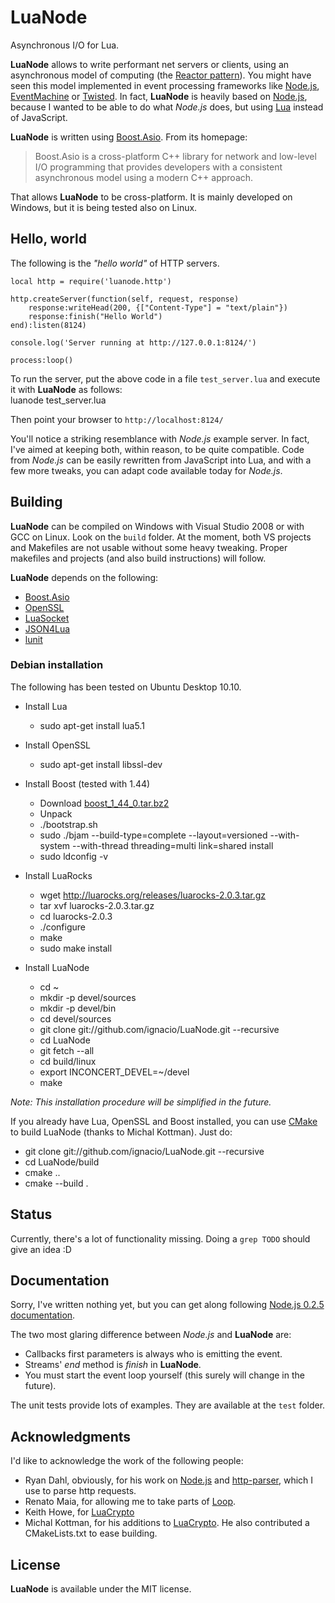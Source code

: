# LuaNode #

Asynchronous I/O for Lua.

**LuaNode** allows to write performant net servers or clients, using an asynchronous model of computing (the [Reactor pattern][1]). 
You might have seen this model implemented in event processing frameworks like [Node.js][11], [EventMachine][2] or [Twisted][3].
In fact, **LuaNode** is heavily based on [Node.js][11], because I wanted to be able to do what *Node.js* does, but using [Lua][4] instead of JavaScript.

**LuaNode** is written using [Boost.Asio][5]. From its homepage:
> Boost.Asio is a cross-platform C++ library for network and low-level I/O programming that provides developers with a consistent asynchronous model using a modern C++ approach.

That allows **LuaNode** to be cross-platform. It is mainly developed on Windows, but it is being tested also on Linux.

## Hello, world #

The following is the *"hello world"* of HTTP servers.

    local http = require('luanode.http')

    http.createServer(function(self, request, response)
    	response:writeHead(200, {["Content-Type"] = "text/plain"})
    	response:finish("Hello World")
    end):listen(8124)

    console.log('Server running at http://127.0.0.1:8124/')

    process:loop()

To run the server, put the above code in a file `test_server.lua` and execute it with **LuaNode** as follows:  
    luanode test_server.lua

Then point your browser to `http://localhost:8124/`

You'll notice a striking resemblance with *Node.js* example server. In fact, I've aimed at keeping both, within reason, to be 
quite compatible. Code from *Node.js* can be easily rewritten from JavaScript into Lua, and with a few more tweaks, you can adapt code available today for *Node.js*.

## Building #

**LuaNode** can be compiled on Windows with Visual Studio 2008 or with GCC on Linux. Look on the `build` folder. At the moment, both VS projects and Makefiles are not usable without some heavy tweaking. Proper makefiles and projects (and also build instructions) will follow.

**LuaNode** depends on the following:

 - [Boost.Asio][5]
 - [OpenSSL][7] 
 - [LuaSocket][8]
 - [JSON4Lua][9]
 - [lunit][10]
 
### Debian installation #
The following has been tested on Ubuntu Desktop 10.10.

 - Install Lua
   - sudo apt-get install lua5.1
   
 - Install OpenSSL
   - sudo apt-get install libssl-dev
   
 - Install Boost (tested with 1.44)
   - Download [boost_1_44_0.tar.bz2](http://sourceforge.net/projects/boost/files/boost/1.44.0/boost_1_44_0.tar.bz2/download)
   - Unpack
   - ./bootstrap.sh
   - sudo ./bjam --build-type=complete --layout=versioned --with-system --with-thread threading=multi link=shared install
   - sudo ldconfig -v
   
 - Install LuaRocks
   - wget http://luarocks.org/releases/luarocks-2.0.3.tar.gz
   - tar xvf luarocks-2.0.3.tar.gz
   - cd luarocks-2.0.3
   - ./configure
   - make
   - sudo make install
   
 - Install LuaNode
   - cd ~
   - mkdir -p devel/sources
   - mkdir -p devel/bin
   - cd devel/sources
   - git clone git://github.com/ignacio/LuaNode.git --recursive
   - cd LuaNode
   - git fetch --all
   - cd build/linux
   - export INCONCERT_DEVEL=~/devel
   - make
   
*Note: This installation procedure will be simplified in the future.*

If you already have Lua, OpenSSL and Boost installed, you can use [CMake](http://www.cmake.org/) to build LuaNode 
(thanks to Michal Kottman). Just do:

 - git clone git://github.com/ignacio/LuaNode.git --recursive
 - cd LuaNode/build
 - cmake ..
 - cmake --build .
 

## Status #
Currently, there's a lot of functionality missing. Doing a `grep TODO` should give an idea :D

## Documentation #
Sorry, I've written nothing yet, but you can get along following [Node.js 0.2.5 documentation][12].

The two most glaring difference between *Node.js* and **LuaNode** are:

- Callbacks first parameters is always who is emitting the event.
- Streams' *end* method is *finish* in **LuaNode**.
- You must start the event loop yourself (this surely will change in the future).

The unit tests provide lots of examples. They are available at the `test` folder.

## Acknowledgments #
I'd like to acknowledge the work of the following people:

 - Ryan Dahl, obviously, for his work on [Node.js][11] and [http-parser][14], which I use to parse http requests.
 - Renato Maia, for allowing me to take parts of [Loop][13].
 - Keith Howe, for [LuaCrypto][15]
 - Michal Kottman, for his additions to [LuaCrypto][16]. He also contributed a CMakeLists.txt to ease building.

 
## License #
**LuaNode** is available under the MIT license.


[1]: http://en.wikipedia.org/wiki/Reactor_pattern
[2]: http://rubyeventmachine.com/
[3]: http://twistedmatrix.com/trac/
[4]: http://www.lua.org/
[5]: http://www.boost.org/doc/libs/1_45_0/doc/html/boost_asio.html
[6]: http://www.boost.org/
[7]: http://www.openssl.org/
[8]: http://w3.impa.br/~diego/software/luasocket/
[9]: http://json.luaforge.net/
[10]: http://www.nessie.de/mroth/lunit/
[11]: http://nodejs.org/
[12]: http://nodejs.org/docs/v0.2.5/api.html
[13]: http://loop.luaforge.net/
[14]: https://github.com/ry/http-parser
[15]: http://luacrypto.luaforge.net/
[16]: https://github.com/mkottman/luacrypto/